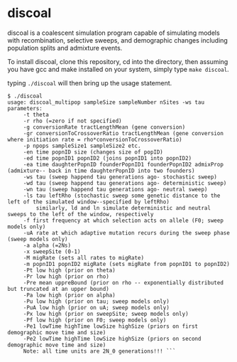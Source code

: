 # discoal
discoal is a coalescent simulation program capable of simulating models with recombination, selective sweeps, and demographic changes including population splits and admixture events.

To install discoal, clone this repository, cd into the directory, then assuming you have gcc and make installed on your system, simply type `make discoal`.

typing `./discoal` will then bring up the usage statement.
```
$ ./discoal
usage: discoal_multipop sampleSize sampleNumber nSites -ws tau
parameters:
	 -t theta
	 -r rho (=zero if not specified)
	 -g conversionRate tractLengthMean (gene conversion)
	 -gr conversionToCrossoverRatio tractLengthMean (gene conversion where initiation rate = rho*conversionToCrossoverRatio)
	 -p npops sampleSize1 sampleSize2 etc.
	 -en time popnID size (changes size of popID)
	 -ed time popnID1 popnID2 (joins popnID1 into popnID2)
	 -ea time daughterPopnID founderPopnID1 founderPopnID2 admixProp (admixture-- back in time daughterPopnID into two founders)
	 -ws tau (sweep happend tau generations ago- stochastic sweep)
	 -wd tau (sweep happend tau generations ago- deterministic sweep)
	 -wn tau (sweep happend tau generations ago- neutral sweep)
	 -ls tau leftRho (stochastic sweep some genetic distance to the left of the simulated window--specified by leftRho)
		 similarly, ld and ln simulate deterministic and neutral sweeps to the left of the window, respectively
	 -f first frequency at which selection acts on allele (F0; sweep models only)
	 -uA rate at which adaptive mutation recurs during the sweep phase (sweep models only)
	 -a alpha (=2Ns)
	 -x sweepSite (0-1)
	 -M migRate (sets all rates to migRate)
	 -m popnID1 popnID2 migRate (sets migRate from popnID1 to popnID2)
	 -Pt low high (prior on theta)
	 -Pr low high (prior on rho)
	 -Pre mean uppreBound (prior on rho -- exponentially distributed but truncated at an upper bound)
	 -Pa low high (prior on alpha)
	 -Pu low high (prior on tau; sweep models only)
	 -PuA low high (prior on uA; sweep models only)
	 -Px low high (prior on sweepSite; sweep models only)
	 -Pf low high (prior on F0; sweep models only)
	 -Pe1 lowTime highTime lowSize highSize (priors on first demographic move time and size)
	 -Pe2 lowTime highTime lowSize highSize (priors on second demographic move time and size)
	 Note: all time units are 2N_0 generations!!! ```
